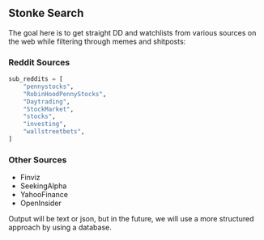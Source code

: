 ## Stonke Search

The goal here is to get straight DD and watchlists from various sources on the web
while filtering through memes and shitposts:

### Reddit Sources

```python
sub_reddits = [
    "pennystocks",
    "RobinHoodPennyStocks",
    "Daytrading",
    "StockMarket",
    "stocks",
    "investing",
    "wallstreetbets",
]
```

### Other Sources

- Finviz
- SeekingAlpha
- YahooFinance
- OpenInsider

Output will be text or json, but in the future, we will use a more structured approach by using a database.
